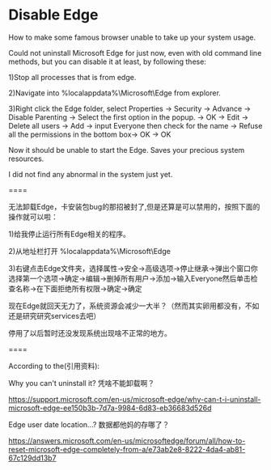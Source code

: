 # Disable Edge
How to make some famous browser unable to take up your system usage. 

Could not uninstall Microsoft Edge for just now, even with old command line methods, but you can disable it at least, by following these:

1)Stop all processes that is from edge.

2)Navigate into %localappdata%\Microsoft\Edge from explorer.

3)Right click the Edge folder, select Properties -> Security -> Advance -> Disable Parenting -> Select the first option in the popup. -> OK -> Edit -> Delete all users -> Add -> input Everyone then check for the name -> Refuse all the permissions in the bottom box-> OK -> OK

Now it should be unable to start the Edge. Saves your precious system resources.

I did not find any abnormal in the system just yet.

====

无法卸载Edge，卡安装包bug的那招被封了,但是还算是可以禁用的，按照下面的操作就可以啦：

1)给我停止运行所有Edge相关的程序。

2)从地址栏打开 %localappdata%\Microsoft\Edge

3)右键点击Edge文件夹，选择属性->安全->高级选项->停止继承->弹出个窗口你选择第一个选项->确定->编辑->删掉所有用户->添加->输入Everyone然后单击检查名称->在下面拒绝所有权限->确定->确定

现在Edge就回天无力了，系统资源会减少一大半？（然而其实卵用都没有，不如还是研究研究services去吧）

停用了以后暂时还没发现系统出现啥不正常的地方。

====

According to the(引用资料):

Why you can't uninstall it? 凭啥不能卸载啊？

https://support.microsoft.com/en-us/microsoft-edge/why-can-t-i-uninstall-microsoft-edge-ee150b3b-7d7a-9984-6d83-eb36683d526d

Edge user date location...? 数据都他妈的存哪了？

https://answers.microsoft.com/en-us/microsoftedge/forum/all/how-to-reset-microsoft-edge-completely-from-a/e73ab2e8-8222-4da4-ab81-67c129dd13b7
